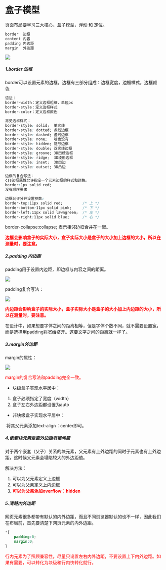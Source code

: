 # **盒子模型**

页面布局要学习三大核心，盒子模型，浮动 和 定位。

```css
border	边框 
content 内容
padding 内边距
margin  外边距
```

![](https://github.com/myself54188/picx-images-hosting/raw/master/盒子.10239vn2e3.webp)

##### 1.border 边框

border可以设置元素的边框。边框有三部分组成：边框宽度，边框样式，边框颜色

```css
语法：
border-width：定义边框粗细，单位px
border-style：定义边框样式
border-color：定义边框颜色
```

```css
常见边框样式：
border-style: solid;  单实线
border-style: dotted; 点线边框
border-style: dashed; 虚线边框
border-style: none;   啥也没有
border-style: hidden; 隐形边框
border-style: double; 双实线边框
border-style: groove; 3D凹槽边框
border-style: ridge;  3D棱形边框
border-style: inset;  3D凹边
border-style: outset; 3D凸边
```

```css
边框的复合写法：
css边框属性允许指定一个元素边框的样式和颜色。
border:1px solid red;
没有顺序要求
```

```css
边框允许分开设置参数:
border-top:11px solid red;		   /* 上 */
border-bottom:11px solid pink;     /* 下 */
border-left:11px solid lawngreen;  /* 左 */
border-right:11px solid blue;      /* 右 */
```

border-collapse:collapse;   表示相邻边框合并在一起。

<font color="red">**边框会影响盒子的实际大小，盒子实际大小是盒子的大小加上边框的大小，所以在测量时，要注意。**</font>





##### 2.padding 内边距

padding用于设置内边距，即边框与内容之间的距离。

![](https://github.com/myself54188/picx-images-hosting/raw/master/padding.7p7s56gno.webp)

padding复合写法：

![](https://github.com/myself54188/picx-images-hosting/raw/master/padding简写.1zi6n1ptjr.webp)

<font color="red">**内边距会影响盒子的实际大小，盒子实际大小是盒子的大小加上内边距的大小，所以在测量时，要注意。**</font>

在设计中，如果想要字体之间的距离相等，但是字体个数不同，就不需要设置宽，而是选择用padding将宽给挤开。这要文字之间的距离就一样了。





##### 3.margin外边距

margin的属性：

![](https://github.com/myself54188/picx-images-hosting/raw/master/margin属性.5xak3q0u6r.webp)

<font color = "red">margin的复合写法和padding完全一致。</font>

- 块级盒子实现水平居中：

1. 盒子必须指定了宽度（width）
2. 盒子左右外边距都设置为auto

- 非块级盒子实现水平居中：

​			将其父元素添加text-align：center即可。

##### 4.嵌套块元素垂直外边距坍塌问题

对于两个嵌套（父子）关系的块元素，父元素有上外边距的同时子元素也有上外边距，这时候父元素会塌陷较大的外边距值。

解决方法：

1. 可以为父元素定义上边框
2. 可以为父亲定义上内边框
3. <font color="red">**可以为父亲添加overflow：hidden**</font>

##### 5.清楚内外边距

网页元素很多都带有默认的内外边距，而且不同浏览器默认的也不一样，因此我们在布局前，首先要清楚下网页元素的内外边距。

```css
*{
    padding:0;
    margin:0;
}
```

<font color="red">行内元素为了照顾兼容性，尽量只设置左右内外边距，不要设置上下内外边距。如果有需要，可以转化为块级和行内快转化就行。</font>
